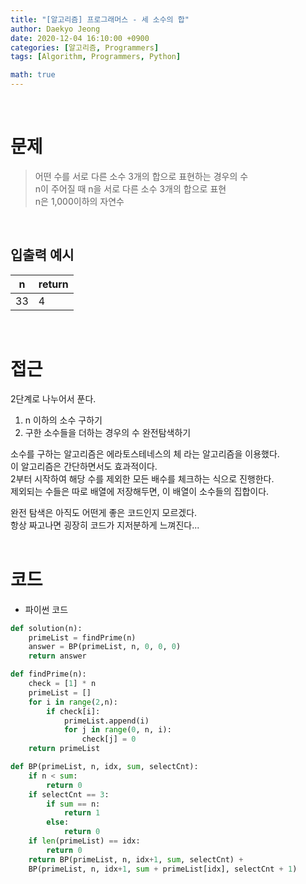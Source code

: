 ```yaml
---
title: "[알고리즘] 프로그래머스 - 세 소수의 합"
author: Daekyo Jeong
date: 2020-12-04 16:10:00 +0900
categories: [알고리즘, Programmers]
tags: [Algorithm, Programmers, Python]

math: true
---
```



<br/>

# **문제**


> 어떤 수를 서로 다른 소수 3개의 합으로 표현하는 경우의 수         
> n이 주어질 때 n을 서로 다른 소수 3개의 합으로 표현            
> n은 1,000이하의 자연수                    

<br/>

## **입출력 예시**

| n | return |
|---------|--------|
| 33 | 4 |

<br/>

# **접근**

2단계로 나누어서 푼다.   
1. n 이하의 소수 구하기   
2. 구한 소수들을 더하는 경우의 수 완전탐색하기   

소수를 구하는 알고리즘은 에라토스테네스의 체 라는 알고리즘을 이용했다.   
이 알고리즘은 간단하면서도 효과적이다.   
2부터 시작하여 해당 수를 제외한 모든 배수를 체크하는 식으로 진행한다.    
제외되는 수들은 따로 배열에 저장해두면, 이 배열이 소수들의 집합이다.   


완전 탐색은 아직도 어떤게 좋은 코드인지 모르겠다.   
항상 짜고나면 굉장히 코드가 지저분하게 느껴진다...    
<br/>

# **코드**

- 파이썬 코드   

```py
def solution(n):
    primeList = findPrime(n)
    answer = BP(primeList, n, 0, 0, 0)
    return answer

def findPrime(n):
    check = [1] * n
    primeList = []
    for i in range(2,n):
        if check[i]:
            primeList.append(i)
            for j in range(0, n, i):
                check[j] = 0
    return primeList

def BP(primeList, n, idx, sum, selectCnt):
    if n < sum:
        return 0
    if selectCnt == 3:
        if sum == n:
            return 1
        else:
            return 0
    if len(primeList) == idx:
        return 0
    return BP(primeList, n, idx+1, sum, selectCnt) +
    BP(primeList, n, idx+1, sum + primeList[idx], selectCnt + 1)  
```

<br/>
